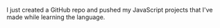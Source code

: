 I just created a GitHub repo and pushed my JavaScript projects that I've made while learning the language.
